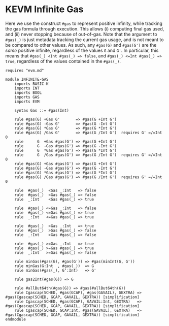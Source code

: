 KEVM Infinite Gas
=================

Here we use the construct `#gas` to represent positive infinity, while tracking the gas formula through execution.
This allows (i) computing final gas used, and (ii) never stopping because of out-of-gas.
Note that the argument to `#gas(_)` is just metadata tracking the current gas usage, and is not meant to be compared to other values.
As such, any `#gas(G)` and `#gas(G')` are the _same_ positive infinite, regardless of the values `G` and `G'`.
In particular, this means that `#gas(_) <Int #gas(_) => false`, and `#gas(_) <=Int #gas(_) => true`, regardless of the values contained in the `#gas(_)`.

```k
requires "evm.md"

module INFINITE-GAS
    imports BASIC-K
    imports INT
    imports BOOL
    imports GAS
    imports EVM

    syntax Gas ::= #gas(Int)

    rule #gas(G) +Gas G'       => #gas(G +Int G')
    rule #gas(G) -Gas G'       => #gas(G -Int G')
    rule #gas(G) *Gas G'       => #gas(G *Int G')
    rule #gas(G) /Gas G'       => #gas(G /Int G')  requires G' =/=Int 0
    rule      G  +Gas #gas(G') => #gas(G +Int G')
    rule      G  -Gas #gas(G') => #gas(G -Int G')
    rule      G  *Gas #gas(G') => #gas(G *Int G')
    rule      G  /Gas #gas(G') => #gas(G /Int G')  requires G' =/=Int 0
    rule #gas(G) +Gas #gas(G') => #gas(G +Int G')
    rule #gas(G) -Gas #gas(G') => #gas(G -Int G')
    rule #gas(G) *Gas #gas(G') => #gas(G *Int G')
    rule #gas(G) /Gas #gas(G') => #gas(G /Int G')  requires G' =/=Int 0

    rule  #gas(_)  <Gas _:Int   => false
    rule  #gas(_)  <Gas #gas(_) => false
    rule  _:Int    <Gas #gas(_) => true

    rule  #gas(_) <=Gas _:Int   => false
    rule  #gas(_) <=Gas #gas(_) => true
    rule  _:Int   <=Gas #gas(_) => true

    rule  #gas(_)  >Gas _:Int   => true
    rule  #gas(_)  >Gas #gas(_) => false
    rule  _:Int    >Gas #gas(_) => false

    rule  #gas(_) >=Gas _:Int   => true
    rule  #gas(_) >=Gas #gas(_) => true
    rule  _:Int   >=Gas #gas(_) => false

    rule minGas(#gas(G), #gas(G')) => #gas(minInt(G, G'))
    rule minGas(G:Int  , #gas(_))  => G
    rule minGas(#gas(_), G':Int)   => G'

    rule gas2Int(#gas(G)) => G

    rule #allBut64th(#gas(G)) => #gas(#allBut64th(G))
    rule Cgascap(SCHED, #gas(GCAP), #gas(GAVAIL), GEXTRA) => #gas(Cgascap(SCHED, GCAP, GAVAIL, GEXTRA)) [simplification]
    rule Cgascap(SCHED, #gas(GCAP), GAVAIL:Int, GEXTRA)   => #gas(Cgascap(SCHED, GCAP, GAVAIL, GEXTRA)) [simplification]
    rule Cgascap(SCHED, GCAP:Int, #gas(GAVAIL), GEXTRA)   => #gas(Cgascap(SCHED, GCAP, GAVAIL, GEXTRA)) [simplification]
endmodule
```
